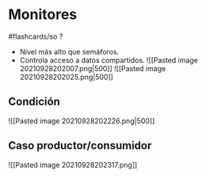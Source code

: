 # Monitores
#flashcards/so 
?
- Nivel más alto que semáforos.
- Controla acceso a datos compartidos.
![[Pasted image 20210928202007.png|500]]
![[Pasted image 20210928202025.png|500]]
## Condición
![[Pasted image 20210928202226.png|500]]
## Caso productor/consumidor
![[Pasted image 20210928202317.png]]
<!--SR:!2021-11-08,1,230-->